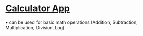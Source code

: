  # [Calculator App](https://github.com/rrebi/School-Projects/tree/main/Projects%20C%23/Calculator_Abrudan_Rebeca) <br>
 • can be used for basic math operations (Addition, Subtraction, Multiplication, Division, Log)
